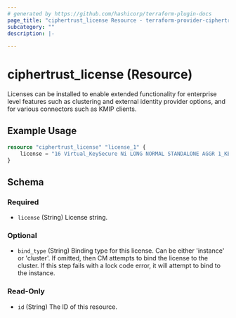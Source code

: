 ```yaml
---
# generated by https://github.com/hashicorp/terraform-plugin-docs
page_title: "ciphertrust_license Resource - terraform-provider-ciphertrust"
subcategory: ""
description: |-
  
---
```


# ciphertrust_license (Resource)

Licenses can be installed to enable extended functionality for enterprise level features such as clustering and external identity provider options, and for various connectors such as KMIP clients.

## Example Usage

```terraform
resource "ciphertrust_license" "license_1" {
    license = "16 Virtual_KeySecure Ni LONG NORMAL STANDALONE AGGR 1_KEYS INFINITE_KEYS 14 JUN 2022 4 0 13 JUN 2023 4 0 NiL SLM_CODE CL_ND_LCK NiL *1CXX6B9ALEHNNK80400 NiL NiL NiL 5_MINS NiL 0 u7xXHBhSi7DPpiv0yHMdLrPjCepOPBLaXkHBIXh4Bw39lsRApgHtfEOFEiWmiE01ffliGjvlthZ995nqdRcrx0VC##AID=2d3ffc2b-6263-4d99-889f-2abab8ace4a6"
}
```

<!-- schema generated by tfplugindocs -->
## Schema

### Required

- `license` (String) License string.

### Optional

- `bind_type` (String) Binding type for this license. Can be either 'instance' or 'cluster'. If omitted, then CM attempts to bind the license to the cluster. If this step fails with a lock code error, it will attempt to bind to the instance.

### Read-Only

- `id` (String) The ID of this resource.


